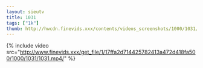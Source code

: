 ```yaml
--- 
layout: sieutv
title: 1031
tags: ["1k"]
thumb: http://hwcdn.finevids.xxx/contents/videos_screenshots/1000/1031/preview.mp4.jpg
---
```

{% include video src="http://www.finevids.xxx/get_file/1/17ffa2d714425782413a472d418fa500/1000/1031/1031.mp4/" %} 
